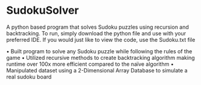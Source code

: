 # SudokuSolver
A python based program that solves Sudoku puzzles using recursion and backtracking.
To run, simply download the python file and use with your preferred IDE. 
If you would just like to view the code, use the Sudoku.txt file


•	Built program to solve any Sudoku puzzle while following the rules of the game
•	Utilized recursive methods to create backtracking algorithm making runtime over 100x more efficient compared to the naïve algorithm
•	Manipulated dataset using a 2-Dimensional Array Database to simulate a real sudoku board
